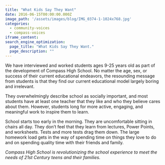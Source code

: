 ```yaml
---
title: "What Kids Say They Want"
date: 2016-06-15T00:00:00.000Z
image_path: '/assets/images/blog/IMG_0374-1-1024x768.jpg'
categories:
  - community-voices
  - compass-voices
iframe_content:
search_engine_optimization:
  page_title: "What Kids Say They Want."
  page_description: ""
---
```

We have interviewed and worked students ages 9-25 years old as part of the development of Compass High School.  No matter the age, sex, or success of their current educational endeavors, the resounding message from students is that they find our current educational model largely boring and irrelevant.  

They overwhelmingly describe school as socially important, and most students have at least one teacher that they like and who they believe cares about them.  However, students long for more active, engaging, and meaningful work to inspire them to learn.  

School starts too early in the morning. They are uncomfortable sitting in chairs all day.  They don’t feel that they learn from lectures, Power Points, and worksheets.  Tests and more tests drag them down.  The large homework load gets in the way of spending time on things they love to do and on spending quality time with their friends and family.

*Compass High School is revolutionizing the school experience to meet the needs of 21st Century teens and their families.*
